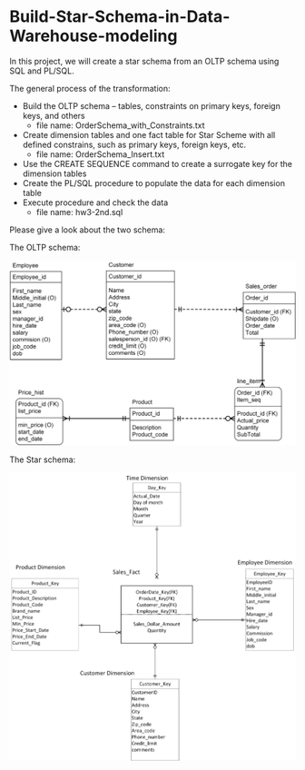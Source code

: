 # Build-Star-Schema-in-Data-Warehouse-modeling
In this project, we will create a star schema from an OLTP schema using SQL and PL/SQL.

The general process of the transformation:
* Build the OLTP schema – tables, constraints on primary keys, foreign keys, and others
  * file name: OrderSchema_with_Constraints.txt
* Create dimension tables and one fact table for Star Scheme with all defined constrains, such as primary keys, foreign keys, etc.
  * file name: OrderSchema_Insert.txt
* Use the CREATE SEQUENCE command to create a surrogate key for the dimension tables
* Create the PL/SQL procedure to populate the data for each dimension table
* Execute procedure and check the data
  * file name: hw3-2nd.sql

Please give a look about the two schema:

The OLTP schema:

![oltp schema](OLTP.jpg)

The Star schema:

![star schema](star.jpg)
